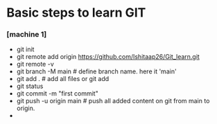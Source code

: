 # Basic steps to learn GIT
### [machine 1]
- git init
- git remote add origin <repo link> https://github.com/Ishitaap26/Git_learn.git 
- git remote -v 
- git branch -M main        # define branch name. here it 'main'
- git add . # add all files   or    git add <filename>
- git status
- git commit -m "first commit"
- git push -u origin main   # push all added content on git from main to origin.
- 
